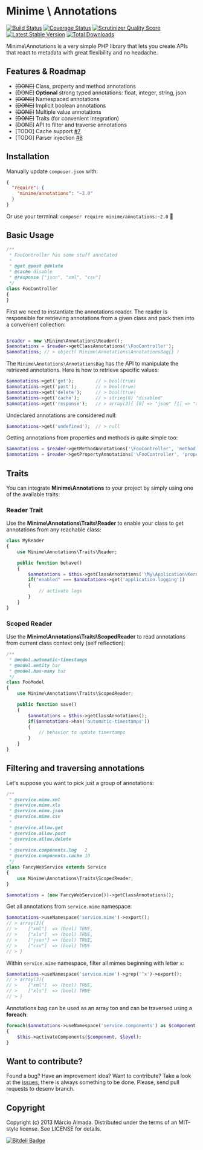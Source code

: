 Minime \ Annotations
====================

[![Build Status](https://travis-ci.org/marcioAlmada/annotations.png?branch=master)](https://travis-ci.org/marcioAlmada/annotations)
[![Coverage Status](https://coveralls.io/repos/marcioAlmada/annotations/badge.png?branch=master)](https://coveralls.io/r/marcioAlmada/annotations?branch=master)
[![Scrutinizer Quality Score](https://scrutinizer-ci.com/g/marcioAlmada/annotations/badges/quality-score.png?s=dba04c50549638ca00a6f22ff35903066f351909)](https://scrutinizer-ci.com/g/marcioAlmada/annotations/)
[![Latest Stable Version](https://poser.pugx.org/minime/annotations/v/stable.png)](https://packagist.org/packages/minime/annotations)
[![Total Downloads](https://poser.pugx.org/minime/annotations/downloads.png)](https://packagist.org/packages/minime/annotations)

Minime\Annotations is a very simple PHP library that lets you create APIs
that react to metadata with great flexibility and no headache.

## Features & Roadmap

- ~~[DONE]~~ Class, property and method annotations
- ~~[DONE]~~ <b>Optional</b> strong typed annotations: float, integer, string, json
- ~~[DONE]~~ Namespaced annotations
- ~~[DONE]~~ Implicit boolean annotations
- ~~[DONE]~~ Multiple value annotations
- ~~[DONE]~~ Traits (for convenient integration)
- ~~[DONE]~~ API to filter and traverse annotations
- [TODO] Cache support [#7](https://github.com/marcioAlmada/annotations/issues/7)
- [TODO] Parser injection [#8](https://github.com/marcioAlmada/annotations/issues/8)


## Installation

Manually update `composer.json` with:
```json
{
  "require": {
    "minime/annotations": "~2.0"
  }
}
```

Or use your terminal: `composer require minime/annotations:~2.0` :8ball:

## Basic Usage

```php
/**
 * FooController has some stuff annotated
 *
 * @get @post @delete
 * @cache disable
 * @response ["json", "xml", "csv"]
 */
class FooController
{
}
```

First we need to instantiate the annotations reader. The reader is responsible for retrieving annotations from a given class and pack then into a convenient collection:

```php

$reader = new \Minime\Annotations\Reader();
$annotations = $reader->getClassAnnotations('\FooController');
$annotations; // > object( Minime\Annotations\AnnotationsBag{} )
```

The `Minime\Anotations\AnnotationsBag` has the API to manipulate the retrieved annotations. Here is how to retrieve specific values:

```php
$annotations->get('get');        // > bool(true)
$annotations->get('post');       // > bool(true)
$annotations->get('delete');     // > bool(true)
$annotations->get('cache');      // > string(8) "disabled"
$annotations->get('response');   // > array(3){ [0] => "json" [1] => "xml" [2] => "csv" }
```

Undeclared annotations are considered null:

```php
$annotations->get('undefined');  // > null
```

Getting annotations from properties and methods is quite simple too:

```php
$annotations = $reader->getMethodAnnotations('\FooController', 'method');
$annotations = $reader->getPropertyAnnotations('\FooController', 'property');
```

## Traits

You can integrate <b>Minime\Annotations</b> to your project by simply using one of the available traits:

### Reader Trait

Use the <b>Minime\Annotations\Traits\Reader</b> to enable your class to get annotations from any reachable class:

```php
class MyReader
{
    use Minime\Annotations\Traits\Reader;

    public function behave()
    {
        $annotations = $this->getClassAnnotations('\My\Application\Kernel');
        if("enabled" === $annotations->get('application.logging'))
        {
            // activate logs
        }
    }
}
```

### Scoped Reader

Use the <b>Minime\Annotations\Traits\ScopedReader</b> to read annotations from current class context only (self reflection):

```php
/**
 * @model.automatic-timestamps
 * @model.entity bar
 * @model.has-many baz
 */
class FooModel
{
    use Minime\Annotations\Traits\ScopedReader;

    public function save()
    {
        $annotations = $this->getClassAnnotations();
        if($annotations->has('automatic-timestamps'))
        {
            // behavior to update timestamps
        }
    }
}
```


## Filtering and traversing annotations

Let's suppose you want to pick just a group of annotations:

```php
/**
 * @service.mime.xml
 * @service.mime.xls
 * @service.mime.json
 * @service.mime.csv
 *
 * @service.allow.get
 * @service.allow.post
 * @service.allow.delete
 *
 * @service.components.log   2
 * @service.components.cache 10
 */
class FancyWebService extends Service
{
    use Minime\Annotations\Traits\ScopedReader;
}

$annotations = (new FancyWebService())->getClassAnnotations();
```

Get all annotations from `service.mime` namespace:

```php
$annotations->useNamespace('service.mime')->export();
// > array(3){
// >    ["xml"]  => (bool) TRUE,
// >    ["xls"]  => (bool) TRUE,
// >    ["json"] => (bool) TRUE,
// >    ["csv"]  => (bool) TRUE
// > }
```

Within `service.mime` namespace, filter all mimes beginning with letter `x`:

```php
$annotations->useNamespace('service.mime')->grep('^x')->export();
// > array(3){
// >    ["xml"]  => (bool) TRUE,
// >    ["xls"]  => (bool) TRUE
// > }
```

Annotations bag can be used as an array too and can be traversed using a <b>foreach</b>:

```php
foreach($annotations->useNamespace('service.components') as $component => $level)
{
    $this->activateComponents($component, $level);
}
```

## Want to contribute?

Found a bug? Have an improvement idea? Want to contribute? Take a look at the [issues](https://github.com/marcioAlmada/annotations/issues), there is always something to be done. Please, send pull requests to desenv branch.

## Copyright

Copyright (c) 2013 Márcio Almada. Distributed under the terms of an MIT-style license. See LICENSE for details.

[![Bitdeli Badge](https://d2weczhvl823v0.cloudfront.net/marcioAlmada/annotations/trend.png)](https://bitdeli.com/free "Bitdeli Badge")